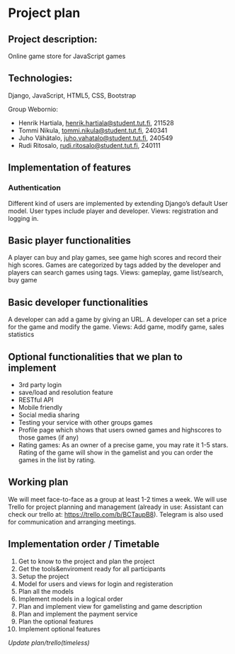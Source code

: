 
Project plan
==================

## Project description:

Online game store for JavaScript games

## Technologies:
Django, JavaScript, HTML5, CSS, Bootstrap

Group Webornio:
* Henrik Hartiala, henrik.hartiala@student.tut.fi, 211528
* Tommi Nikula, tommi.nikula@student.tut.fi, 240341
* Juho Vähätalo, juho.vahatalo@student.tut.fi, 240549
* Rudi Ritosalo, rudi.ritosalo@student.tut.fi, 240111


## Implementation of features


### Authentication
Different kind of users are implemented by extending Django’s default User model. User types include player and developer. 
Views: registration and logging in.

Basic player functionalities
----------------------------

A player can buy and play games, see game high scores and record their high scores. Games are categorized by tags added by the developer and players can search games using tags. 
Views: gameplay, game list/search, buy game

Basic developer functionalities
-------------------------------
A developer can add a game by giving an URL. A developer can set a price for the game and modify the game.
Views: Add game, modify game, sales statistics

Optional functionalities that we plan to implement
--------------------------------------------------
* 3rd party login
* save/load and resolution feature
* RESTful API
* Mobile friendly
* Social media sharing
* Testing your service with other groups games
* Profile page which shows that users owned games and highscores to those games (if any)
* Rating games: As an owner of a precise game, you may rate it 1-5 stars. Rating of the game will show in the gamelist and you can order the games in the list by rating.

Working plan
----------------------------------------
We will meet face-to-face as a group at least 1-2 times a week. We will use Trello for project planning and management (already in use: Assistant can check our trello at: https://trello.com/b/BCTaupB8). Telegram is also used for communication and arranging meetings. 






Implementation order / Timetable
---------------------------------------
1. Get to know to the project and plan the project
2. Get the tools&enviroment ready for all participants
3. Setup the project
4. Model for users and views for login and registeration
5. Plan all the models
6. Implement models in a logical order
7. Plan and implement view for gamelisting and game description
8. Plan and implement the payment service
9. Plan the optional features
10. Implement optional features
 
*Update plan/trello(timeless)*

